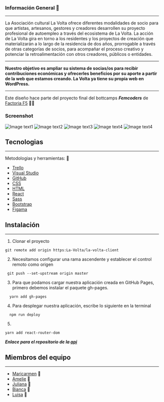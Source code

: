 
### Información General :ledger:
***
La Asociación cultural La Volta ofrece diferentes modalidades de socio para que artistas, artesanos, gestores y creadores desarrollen su proyecto profesional de autoempleo a través del ecosistema de La Volta.
La acción de La Volta gira en torno a los residentes y los proyectos de creación que materializarán a lo largo de la residencia de dos años, prorrogable a través de otras categorías de socios, para acompañar el proceso creativo y potenciar la retroalimentación con otros creadores, públicos o entidades.
***
**Nuestro objetivo es ampliar su sistema de socias/os para recibir contribuciones económicas y ofrecerles beneficios por su aporte a partir de la web que estamos creando. La Volta ya tiene su propia web en WordPress.**
***
Este diseño hace parte del proyecto final del bottcamps ***Femcoders*** de [Factoria F5](https://factoriaf5.org/) :woman_student:

### Screenshot
![Image text1](./src/assets/images/1.png)
![Image text2](./src/assets/images/2.png)
![Image text3](./src/assets/images/3.png)
![Image text4](./src/assets/images/4.png)
![Image text4](./src/assets/images/5.png)


## Tecnologias
***
Metodologias y herramientas: :toolbox:
* [Trello](https://trello.com/b/Ls3plE0O/kanban-la-volta) 
* [Visual Studio](https://code.visualstudio.com/)
* [GitHub](https://github.com/La-Volta/la-volta-client/edit/main/README.md)
* [CSS](https://developer.mozilla.org/es/docs/Web/CSS)
* [HTML](https://developer.mozilla.org/es/docs/Web/HTML)
* [React](https://es.reactjs.org/)
* [Sass](https://sass-lang.com/)
* [Bootstrap](https://getbootstrap.com/docs/5.0/getting-started/introduction/)
* [Figama](https://www.figma.com/file/uxSfTva6l0hcZhLCf5MgES/La-Volta?node-id=1-15)
## Instalación
***
1. Clonar el proyecto 
```
git remote add origin https:La-Volta/la-volta-client
```
2. Necesitamos configurar una rama ascendente y establecer el control remoto como origen
```
 git push --set-upstream origin master
```
3. Para que podamos cargar nuestra aplicación creada en GitHub Pages, primero debemos instalar el paquete gh-pages.

```
  yarn add gh-pages
```
4. Para desplegar nuestra aplicación, escribe lo siguiente en la terminal
```
  npm run deploy
```
5. 
```
yarn add react-router-dom

```

***Enlace para el repositorio de la [api](https://github.com/La-Volta/la-volta-api)***

## Miembros del equipo
***
* [Maricarmen](https://github.com/marchuovi) :penguin:
* [Amelie](https://github.com/AmelieLT) :hatched_chick:
* [Juliana](https://github.com/JulianaMZa) :flamingo:
* [Bianca](https://github.com/bgiudicid) :parrot:
* [Luisa](https://github.com/LuisaVAZ) :owl:
